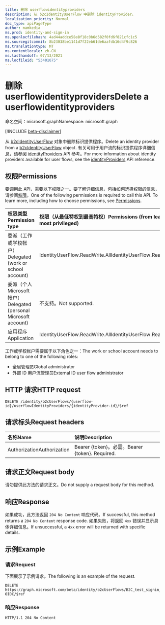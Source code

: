 ```yaml
---
title: 删除 userflowidentityproviders
description: 从 b2cIdentityUserFlow 中删除 identityProvider。
localization_priority: Normal
doc_type: apiPageType
author: namkedia
ms.prod: identity-and-sign-in
ms.openlocfilehash: 4ad44addce58e8f18c0b6d582f0fd6f821cfc1c5
ms.sourcegitcommit: 8b23038be1141d7f22eb61de6aafdb16d4f9c826
ms.translationtype: MT
ms.contentlocale: zh-CN
ms.lasthandoff: 07/13/2021
ms.locfileid: "53401075"
---
```

# <a name="delete-a-userflowidentityproviders"></a><span data-ttu-id="295be-103">删除 userflowidentityproviders</span><span class="sxs-lookup"><span data-stu-id="295be-103">Delete a userflowidentityproviders</span></span>

<span data-ttu-id="295be-104">命名空间：microsoft.graph</span><span class="sxs-lookup"><span data-stu-id="295be-104">Namespace: microsoft.graph</span></span>

[!INCLUDE [beta-disclaimer](../../includes/beta-disclaimer.md)]

<span data-ttu-id="295be-105">从 [b2cIdentityUserFlow](../resources/b2cidentityuserflow.md) 对象中删除标识提供程序。</span><span class="sxs-lookup"><span data-stu-id="295be-105">Delete an identity provider from a [b2cIdentityUserFlow](../resources/b2cidentityuserflow.md) object.</span></span> <span data-ttu-id="295be-106">有关可用于用户流的标识提供程序详细信息，请参阅 [identityProviders](../resources/identityproviderbase.md) API 参考。</span><span class="sxs-lookup"><span data-stu-id="295be-106">For more information about identity providers available for user flows, see the [identityProviders](../resources/identityproviderbase.md) API reference.</span></span>

## <a name="permissions"></a><span data-ttu-id="295be-107">权限</span><span class="sxs-lookup"><span data-stu-id="295be-107">Permissions</span></span>

<span data-ttu-id="295be-p102">要调用此 API，需要以下权限之一。要了解详细信息，包括如何选择权限的信息，请参阅[权限](/graph/permissions-reference)。</span><span class="sxs-lookup"><span data-stu-id="295be-p102">One of the following permissions is required to call this API. To learn more, including how to choose permissions, see [Permissions](/graph/permissions-reference).</span></span>

|<span data-ttu-id="295be-110">权限类型</span><span class="sxs-lookup"><span data-stu-id="295be-110">Permission type</span></span>      | <span data-ttu-id="295be-111">权限（从最低特权到最高特权）</span><span class="sxs-lookup"><span data-stu-id="295be-111">Permissions (from least to most privileged)</span></span>              |
|:--------------------|:---------------------------------------------------------|
|<span data-ttu-id="295be-112">委派（工作或学校帐户）</span><span class="sxs-lookup"><span data-stu-id="295be-112">Delegated (work or school account)</span></span>|<span data-ttu-id="295be-113">IdentityUserFlow.ReadWrite.All</span><span class="sxs-lookup"><span data-stu-id="295be-113">IdentityUserFlow.ReadWrite.All</span></span>|
|<span data-ttu-id="295be-114">委派（个人 Microsoft 帐户）</span><span class="sxs-lookup"><span data-stu-id="295be-114">Delegated (personal Microsoft account)</span></span>| <span data-ttu-id="295be-115">不支持。</span><span class="sxs-lookup"><span data-stu-id="295be-115">Not supported.</span></span>|
|<span data-ttu-id="295be-116">应用程序</span><span class="sxs-lookup"><span data-stu-id="295be-116">Application</span></span>| <span data-ttu-id="295be-117">IdentityUserFlow.ReadWrite.All</span><span class="sxs-lookup"><span data-stu-id="295be-117">IdentityUserFlow.ReadWrite.All</span></span>|

<span data-ttu-id="295be-118">工作或学校帐户需要属于以下角色之一：</span><span class="sxs-lookup"><span data-stu-id="295be-118">The work or school account needs to belong to one of the following roles:</span></span>

* <span data-ttu-id="295be-119">全局管理员</span><span class="sxs-lookup"><span data-stu-id="295be-119">Global administrator</span></span>
* <span data-ttu-id="295be-120">外部 ID 用户流管理员</span><span class="sxs-lookup"><span data-stu-id="295be-120">External ID user flow administrator</span></span>

## <a name="http-request"></a><span data-ttu-id="295be-121">HTTP 请求</span><span class="sxs-lookup"><span data-stu-id="295be-121">HTTP request</span></span>

<!-- { "blockType": "ignored" } -->

```http
DELETE /identity/b2cUserFlows/{userflow-id}/userflowIdentityProviders/{identityProvider-id}/$ref
```

## <a name="request-headers"></a><span data-ttu-id="295be-122">请求标头</span><span class="sxs-lookup"><span data-stu-id="295be-122">Request headers</span></span>

|<span data-ttu-id="295be-123">名称</span><span class="sxs-lookup"><span data-stu-id="295be-123">Name</span></span>|<span data-ttu-id="295be-124">说明</span><span class="sxs-lookup"><span data-stu-id="295be-124">Description</span></span>|
|:---------------|:----------|
|<span data-ttu-id="295be-125">Authorization</span><span class="sxs-lookup"><span data-stu-id="295be-125">Authorization</span></span>|<span data-ttu-id="295be-p103">Bearer {token}。必需。</span><span class="sxs-lookup"><span data-stu-id="295be-p103">Bearer {token}. Required.</span></span>|

## <a name="request-body"></a><span data-ttu-id="295be-128">请求正文</span><span class="sxs-lookup"><span data-stu-id="295be-128">Request body</span></span>

<span data-ttu-id="295be-129">请勿提供此方法的请求正文。</span><span class="sxs-lookup"><span data-stu-id="295be-129">Do not supply a request body for this method.</span></span>

## <a name="response"></a><span data-ttu-id="295be-130">响应</span><span class="sxs-lookup"><span data-stu-id="295be-130">Response</span></span>

<span data-ttu-id="295be-131">如果成功，此方法返回 `204 No Content` 响应代码。</span><span class="sxs-lookup"><span data-stu-id="295be-131">If successful, this method returns a `204 No Content` response code.</span></span> <span data-ttu-id="295be-132">如果失败，将返回 `4xx` 错误并显示具体详细信息。</span><span class="sxs-lookup"><span data-stu-id="295be-132">If unsuccessful, a `4xx` error will be returned with specific details.</span></span>

## <a name="example"></a><span data-ttu-id="295be-133">示例</span><span class="sxs-lookup"><span data-stu-id="295be-133">Example</span></span>

### <a name="request"></a><span data-ttu-id="295be-134">请求</span><span class="sxs-lookup"><span data-stu-id="295be-134">Request</span></span>

<span data-ttu-id="295be-135">下面展示了示例请求。</span><span class="sxs-lookup"><span data-stu-id="295be-135">The following is an example of the request.</span></span>

<!-- {
  "blockType": "request",
  "name": "delete_b2xUserFlows_userflowIdentityProviders"
}
-->

``` http
DELETE https://graph.microsoft.com/beta/identity/b2cUserFlows/B2C_test_signin_signup/userflowIdentityProviders/MSA-OIDC/$ref
```

### <a name="response"></a><span data-ttu-id="295be-136">响应</span><span class="sxs-lookup"><span data-stu-id="295be-136">Response</span></span>

<!-- {
  "blockType": "response",
  "truncated": true
} -->

```http
HTTP/1.1 204 No Content
```
